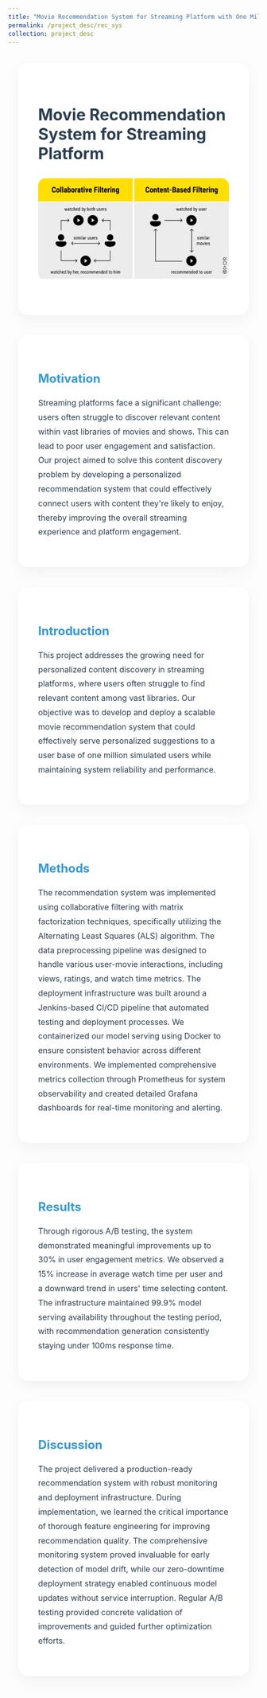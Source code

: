 ```yaml
---
title: "Movie Recommendation System for Streaming Platform with One Million Simulated Users"
permalink: /project_desc/rec_sys
collection: project_desc
---
```

<!-- ---
<h2>Motivation</h2><br>
Streaming platforms face a significant challenge: users often struggle to discover relevant content within vast libraries of movies and shows. This can lead to poor user engagement and satisfaction. Our project aimed to solve this content discovery problem by developing a personalized recommendation system that could effectively connect users with content they're likely to enjoy, thereby improving the overall streaming experience and platform engagement.
<h2>Introduction</h2><br>
<div style="width: 800px; height: 300px; border-radius: 15px; overflow: hidden; text-align: center;">
    <img src="../images/rec_sys_2.png" alt="Project Image" style="width: 100%; height: 100%; object-fit: contain;">
</div>
This project addresses the growing need for personalized content discovery in streaming platforms, where users often struggle to find relevant content among vast libraries. Our objective was to develop and deploy a scalable movie recommendation system that could effectively serve personalized suggestions to a user base of one million simulated users while maintaining system reliability and performance.
<br><br>
<h2>Methods</h2><br>
The recommendation system was implemented using collaborative filtering with matrix factorization techniques, specifically utilizing the Alternating Least Squares (ALS) algorithm. The data preprocessing pipeline was designed to handle various user-movie interactions, including views, ratings, and watch time metrics. The deployment infrastructure was built around a Jenkins-based CI/CD pipeline that automated testing and deployment processes. We containerized our model serving using Docker to ensure consistent behavior across different environments. We implemented comprehensive metrics collection through Prometheus for system observability and created detailed Grafana dashboards for real-time monitoring and alerting.
<br><br>
<h2>Results</h2><br>
Through rigorous A/B testing, the system demonstrated meaningful improvements up to 30% in user engagement metrics. We observed a 15% increase in average watch time per user and a downward trend in users' time selecting content. The infrastructure maintained 99.9% model serving availability throughout the testing period, with recommendation generation consistently staying under 100ms response time. 
<br><br>
<h2>Discussion</h2><br>
The project delivered a production-ready recommendation system with robust monitoring and deployment infrastructure. During implementation, we learned the critical importance of thorough feature engineering for improving recommendation quality. The comprehensive monitoring system proved invaluable for early detection of model drift, while our zero-downtime deployment strategy enabled continuous model updates without service interruption. Regular A/B testing provided concrete validation of improvements and guided further optimization efforts.
<br><br>
 -->
<div style="max-width: 1200px; margin: 0 auto; padding: 20px;">
    <!-- Hero Section -->
    <div style="
        background: white;
        padding: 40px;
        border-radius: 20px;
        box-shadow: 0 10px 30px rgba(0,0,0,0.05);
        margin-bottom: 40px;
    ">
        <h1 style="
            font-size: 32px;
            color: #2C3E50;
            margin-bottom: 30px;
        ">Movie Recommendation System for Streaming Platform</h1>
        <div style="width: 100%; border-radius: 15px; overflow: hidden; margin: 30px 0;">
            <img src="../images/rec_sys_2.png" alt="Project Overview" style="
                width: 100%;
                max-height: 400px;
                object-fit: contain;
                background: #f8f9fa;
            ">
        </div>
    </div>
    <!-- Motivation Section -->
    <div style="
        background: white;
        padding: 40px;
        border-radius: 20px;
        box-shadow: 0 10px 30px rgba(0,0,0,0.05);
        margin-bottom: 40px;
    ">
        <h2 style="
            color: #3498DB;
            margin-bottom: 20px;
            font-size: 24px;
        ">Motivation</h2>
        <p style="
            font-size: 16px;
            line-height: 1.8;
            color: #2C3E50;
        ">
            Streaming platforms face a significant challenge: users often struggle to discover relevant content within vast libraries of movies and shows. This can lead to poor user engagement and satisfaction. Our project aimed to solve this content discovery problem by developing a personalized recommendation system that could effectively connect users with content they're likely to enjoy, thereby improving the overall streaming experience and platform engagement.
        </p>
    </div>
    <!-- Introduction Section -->
    <div style="
        background: white;
        padding: 40px;
        border-radius: 20px;
        box-shadow: 0 10px 30px rgba(0,0,0,0.05);
        margin-bottom: 40px;
    ">
        <h2 style="
            color: #3498DB;
            margin-bottom: 20px;
            font-size: 24px;
        ">Introduction</h2> 
        <p style="
            font-size: 16px;
            line-height: 1.8;
            color: #2C3E50;
        ">
            This project addresses the growing need for personalized content discovery in streaming platforms, where users often struggle to find relevant content among vast libraries. Our objective was to develop and deploy a scalable movie recommendation system that could effectively serve personalized suggestions to a user base of one million simulated users while maintaining system reliability and performance.
        </p>
    </div>
    <!-- Methods Section -->
    <div style="
        background: white;
        padding: 40px;
        border-radius: 20px;
        box-shadow: 0 10px 30px rgba(0,0,0,0.05);
        margin-bottom: 40px;
    ">
        <h2 style="
            color: #3498DB;
            margin-bottom: 20px;
            font-size: 24px;
        ">Methods</h2>
        <p style="
            font-size: 16px;
            line-height: 1.8;
            color: #2C3E50;
        ">
            The recommendation system was implemented using collaborative filtering with matrix factorization techniques, specifically utilizing the Alternating Least Squares (ALS) algorithm. The data preprocessing pipeline was designed to handle various user-movie interactions, including views, ratings, and watch time metrics. The deployment infrastructure was built around a Jenkins-based CI/CD pipeline that automated testing and deployment processes. We containerized our model serving using Docker to ensure consistent behavior across different environments. We implemented comprehensive metrics collection through Prometheus for system observability and created detailed Grafana dashboards for real-time monitoring and alerting.
        </p>
    </div>
    <!-- Results Section -->
    <div style="
        background: white;
        padding: 40px;
        border-radius: 20px;
        box-shadow: 0 10px 30px rgba(0,0,0,0.05);
        margin-bottom: 40px;
    ">
        <h2 style="
            color: #3498DB;
            margin-bottom: 20px;
            font-size: 24px;
        ">Results</h2>
        <p style="
            font-size: 16px;
            line-height: 1.8;
            color: #2C3E50;
        ">
            Through rigorous A/B testing, the system demonstrated meaningful improvements up to 30% in user engagement metrics. We observed a 15% increase in average watch time per user and a downward trend in users' time selecting content. The infrastructure maintained 99.9% model serving availability throughout the testing period, with recommendation generation consistently staying under 100ms response time.
        </p>
    </div>
    <!-- Discussion Section -->
    <div style="
        background: white;
        padding: 40px;
        border-radius: 20px;
        box-shadow: 0 10px 30px rgba(0,0,0,0.05);
    ">
        <h2 style="
            color: #3498DB;
            margin-bottom: 20px;
            font-size: 24px;
        ">Discussion</h2>
        <p style="
            font-size: 16px;
            line-height: 1.8;
            color: #2C3E50;
        ">
            The project delivered a production-ready recommendation system with robust monitoring and deployment infrastructure. During implementation, we learned the critical importance of thorough feature engineering for improving recommendation quality. The comprehensive monitoring system proved invaluable for early detection of model drift, while our zero-downtime deployment strategy enabled continuous model updates without service interruption. Regular A/B testing provided concrete validation of improvements and guided further optimization efforts.
        </p>
    </div>
</div>